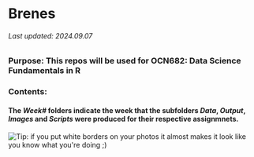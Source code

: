 # Brenes
###### Last updated: 2024.09.07
### **Purpose**: This repos will be used for OCN682: Data Science Fundamentals in R

### **Contents**:
#### The _Week#_ folders indicate the week that the subfolders _Data_, _Output_,   _Images_ and _Scripts_ were produced for their respective assignmnets.

![Tip: if you put white borders on your photos it _almost_ makes it look like  you know what you're doing ;)](/Brenes/Week_02/Images/IMG_5203.jpg)

